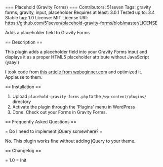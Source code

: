 === Placehold (Gravity Forms) ===
Contributors: 51seven
Tags: gravity forms, gravity, input, placeholder
Requires at least: 3.0.1
Tested up to: 3.4
Stable tag: 1.0
License: MIT
License URI: https://github.com/51seven/placehold-gravity-forms/blob/master/LICENSE

Adds a placeholder field to Gravity Forms

== Description ==

This plugin adds a placeholder field into your Gravity Forms input and displays it as a proper HTML5 placeholder attribute without JavaScript (yaay!)

I took code from [this article from wpbeginner.com](http://www.wpbeginner.com/wp-tutorials/how-to-add-placeholder-text-in-gravity-forms/) and optimized it. Applause to them.

== Installation ==

1. Upload `placehold-gravity-forms.php` to the `/wp-content/plugins/` directory
2. Activate the plugin through the 'Plugins' menu in WordPress
3. Done. Check out your Forms in Gravity Forms.

== Frequently Asked Questions ==

= Do I need to implement jQuery somewhere? =

No. This plugin works fine without adding jQuery to your theme.

== Changelog ==

= 1.0 =
Init